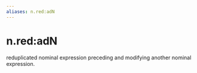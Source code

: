 ```yaml
---
aliases: n.red:adN
---
```

# n.red:adN

reduplicated nominal expression preceding and modifying another nominal expression.